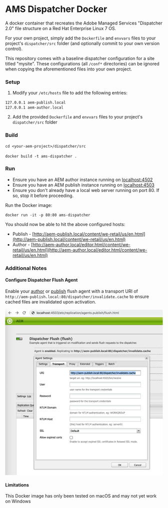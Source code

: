 # AMS Dispatcher Docker

A docker container that recreates the Adobe Managed Services "Dispatcher 2.0" file structure on a Red Hat Enterprise Linux 7 OS. 


For your own project, simply add the `Dockerfile` and `envvars` files to your project's `dispatcher/src` folder (and optionally commit to your own version control). 

This repository comes with a baseline dispatcher configuration for a site titled "mysite". These configurations (all `/conf*` directories) can be ignored when copying the aforementioned files into your own project. 

### Setup

1. Modify your `/etc/hosts` file to add the following entries:
```
127.0.0.1 aem-publish.local
127.0.0.1 aem-author.local
```

2. Add the provided `Dockerfile` and `envvars` files to your project's `dispatcher/src` folder

### Build

```
cd <your-aem-project>/dispatcher/src

docker build -t ams-dispatcher .
```

### Run

* Ensure you have an AEM author instance running on [localhost:4502](http://localhost:4502)
* Ensure you have an AEM publish instance running on [localhost:4503](http://localhost:4503)
* Ensure you don't already have a local web server running on port 80. If so, stop it before proceeding.

Run the Docker image:
```
docker run -it -p 80:80 ams-dispatcher
```

You should now be able to hit the above configured hosts: 
* Publish - [http://aem-publish.local/content/we-retail/us/en.html](http://aem-publish.local/content/we-retail/us/en.html) 
* Author - [http://aem-author.local/editor.html/content/we-retail/us/en.html](http://aem-author.local/editor.html/content/we-retail/us/en.html)


### Additional Notes

#### Configure Dispatcher Flush Agent

Enable your [author](http://localhost:4502/etc/replication/agents.author/flush.html) or [publish](http://localhost:4503/etc/replication/agents.publish/flush.html) flush agent with a transport URI of `http://aem-publish.local:80/dispatcher/invalidate.cache` to ensure cached files are invalidated upon activation.

![Flush agent config](docs/media/flush-agent.png)

#### Limitations

This Docker image has only been tested on macOS and may not yet work on Windows
